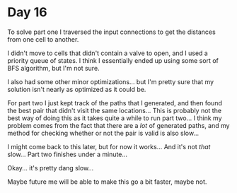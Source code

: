 # Day 16

To solve part one I traversed the input connections to get the distances from one cell to another.

I didn't move to cells that didn't contain a valve to open, and I used a priority queue of states. I think I essentially ended up using some sort of BFS algorithm, but I'm not sure.

I also had some other minor optimizations... but I'm pretty sure that my solution isn't nearly as optimized as it could be.

For part two I just kept track of the paths that I generated, and then found the best pair that didn't visit the same locations... This is probably not the best way of doing this as it takes quite a while to run part two... I think my problem comes from the fact that there are a *lot* of generated paths, and my method for checking whether or not the pair is valid is also slow...

I might come back to this later, but for now it works... And it's not *that* slow... Part two finishes under a minute...

Okay... it's pretty dang slow...

Maybe future me will be able to make this go a bit faster, maybe not.
